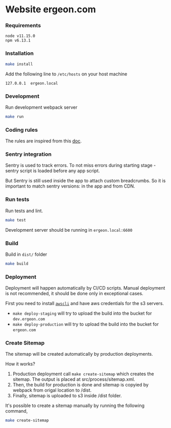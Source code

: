 # Website ergeon.com

### Requirements
```
node v11.15.0
npm v6.13.1
```

### Installation

```bash
make install
```

Add the following line to `/etc/hosts` on your host machine

```
127.0.0.1  ergeon.local
```

### Development

Run development webpack server

```bash
make run
```

### Coding rules

The rules are inspired from this [doc](https://github.com/airbnb/javascript/tree/master/react).

### Sentry integration

Sentry is used to track errors. To not miss errors during starting stage - sentry script
is loaded before any app script.

But Sentry is still used inside the app to attach custom breadcrumbs. So it is important to match sentry versions: in the app and from CDN.

### Run tests
Run tests and lint.

```bash
make test
```

Development server should be running in `ergeon.local:6600`

### Build
Build in `dist/` folder

```bash
make build
```

### Deployment

Deployment will happen automatically by CI/CD scripts. Manual deployment is not recommended, it should be done only in exceptional cases.

First you need to install [`awscli`](https://docs.aws.amazon.com/cli/latest/userguide/install-cliv1.html) and have aws credentials for the s3 servers.

* `make deploy-staging` will try to upload the build into the bucket for `dev.ergeon.com`
* `make deploy-production` will try to upload the build into the bucket for `ergeon.com`

### Create Sitemap

The sitemap will be created automatically by production deployments.

How it works?
1. Production deployment call `make create-sitemap` which creates the sitemap.
The output is placed at src/process/sitemap.xml.
2. Then, the build for production is done and sitemap is copyied by webpack from origal location to /dist.
3. Finally, sitemap is uploaded to s3 inside /dist folder.

It's possible to create a sitemap manually by running the following command,

```bash
make create-sitemap
```
